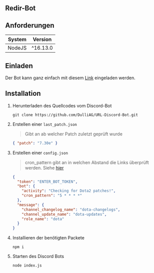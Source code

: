 ## Redir-Bot

## Anforderungen

| System | Version  |
| ------ | -------- |
| NodeJS | ^16.13.0 |

## Einladen

Der Bot kann ganz einfach mit diesem [Link](https://discord.com/api/oauth2/authorize?client_id=906200867030585364&permissions=268437520&scope=bot) eingeladen werden.

## Installation

1. Herunterladen des Quellcodes vom Discord-Bot

   ```shell
   git clone https://github.com/DulliAG/URL-Discord-Bot.git
   ```

2. Erstellen einer `last_patch.json`

   > Gibt an ab welcher Patch zuletzt geprüft wurde

   ```json
   { "patch": "7.30e" }
   ```

3. Erstellen einer `config.json`

   > cron_pattern gibt an in welchen Abstand die Links überprüft werden.
   > Siehe [hier](https://crontab.guru/)

   ```json
   {
     "token": "ENTER_BOT_TOKEN",
     "bot": {
       "activity": "Checking for Dota2 patches!",
       "cron_pattern": "5 * * * *"
     },
     "message": {
       "channel_changelog_name": "dota-changelogs",
       "channel_update_name": "dota-updates",
       "role_name": "dota"
     }
   }
   ```

4. Installieren der benötigten Packete

   ```shell
   npm i
   ```

5. Starten des Discord Bots
   ```shell
   node index.js
   ```
